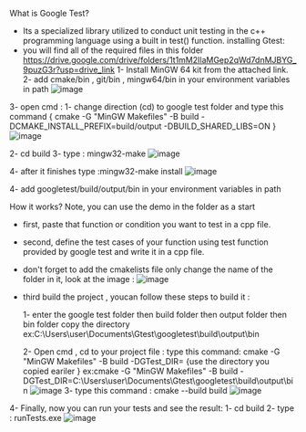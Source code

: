 What is Google Test?
- Its a specialized library utilized to conduct unit testing in the c++ programming language using a built in test() function.
installing Gtest:
 - you will find all of the required files in this folder https://drive.google.com/drive/folders/1t1mM2IlaMGep2qWd7dnMJBYG_9puzG3r?usp=drive_link
1- Install MinGW 64 kit from the attached link.
2- add cmake/bin , git/bin , mingw64/bin in your environment variables in path
![image](https://github.com/user-attachments/assets/6c24c782-8893-4a8b-b960-db9b6cdd43cb)

3- open cmd :
   1- change direction (cd) to  google test folder and type this command { cmake -G "MinGW Makefiles" -B build -DCMAKE_INSTALL_PREFIX=build/output -DBUILD_SHARED_LIBS=ON }
![image](https://github.com/user-attachments/assets/473659b7-495c-4c6e-a723-3339850078ea)
   
   2- cd build
   3- type : mingw32-make
![image](https://github.com/user-attachments/assets/d1ee4a9a-dd29-43d6-874c-65a3313e259f)

   4- after it finishes type :mingw32-make install
![image](https://github.com/user-attachments/assets/35d0ef95-62ae-438e-84c9-a80cc415602e)

4- add googletest/build/output/bin in your environment variables in path 


How it works?
Note, you can use the demo in the folder as a start
- first, paste that function or condition you want to test in a cpp file.
- second, define  the test cases of your function using test function provided by google test and write it in a cpp file.
- don't forget to add the cmakelists file only change the name of the folder in it, look at the image :
![image](https://github.com/user-attachments/assets/354be3e8-4c3e-47ec-b4a6-d21e87de584c)

- third build the project , youcan follow these steps to build it :
  
   1- enter the google test folder then build folder then output folder then bin folder copy the directory
         ex:C:\Users\user\Documents\Gtest\googletest\build\output\bin
  
   2- Open cmd , cd to your project file : type this command: cmake -G "MinGW Makefiles" -B build -DGTest_DIR= {use the directory you copied eariler }
        ex:cmake -G "MinGW Makefiles" -B build -DGTest_DIR=C:\Users\user\Documents\Gtest\googletest\build\output\bin
![image](https://github.com/user-attachments/assets/db3da366-907d-4c98-9a78-a3bd8ba9f071)
3- type this command : cmake --build build
![image](https://github.com/user-attachments/assets/ee96c842-bc7f-4246-9de9-79f65c2c68b6)

4- Finally, now you can run your tests and see the result:
1- cd build 
2- type : runTests.exe
![image](https://github.com/user-attachments/assets/d9b7affa-67b8-4c71-9c5a-77d7d24df008)












